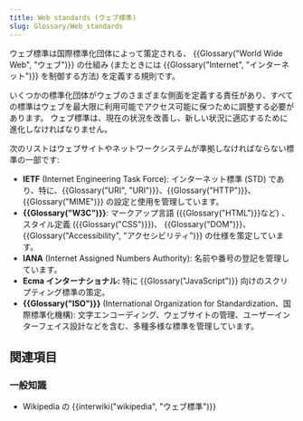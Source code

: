 ```yaml
---
title: Web standards (ウェブ標準)
slug: Glossary/Web_standards
---
```

ウェブ標準は国際標準化団体によって策定される、 {{Glossary("World Wide Web", "ウェブ")}} の仕組み (またときには {{Glossary("Internet", "インターネット")}} を制御する方法) を定義する規則です。

いくつかの標準化団体がウェブのさまざまな側面を定義する責任があり、すべての標準はウェブを最大限に利用可能でアクセス可能に保つために調整する必要があります。
ウェブ標準は、現在の状況を改善し、新しい状況に適応するために進化しなければなりません。

次のリストはウェブサイトやネットワークシステムが準拠しなければならない標準の一部です:

- **IETF** (Internet Engineering Task Force): インターネット標準 (STD) であり、特に、{{Glossary("URI", "URI")}}、{{Glossary("HTTP")}}、{{Glossary("MIME")}} の設定と使用を管理しています。
- **{{Glossary("W3C")}}**: マークアップ言語 ({{Glossary("HTML")}}など) 、スタイル定義 ({{Glossary("CSS")}})、 {{Glossary("DOM")}}、{{Glossary("Accessibility", "アクセシビリティ")}} の仕様を策定しています。
- **IANA** (Internet Assigned Numbers Authority): 名前や番号の登記を管理しています。
- **Ecma インターナショナル:** 特に {{Glossary("JavaScript")}} 向けのスクリプティング標準の策定。
- **{{Glossary("ISO")}}** (International Organization for Standardization、国際標準化機構): 文字エンコーディング、ウェブサイトの管理、ユーザーインターフェイス設計などを含む、多種多様な標準を管理しています。

## 関連項目

### 一般知識

- Wikipedia の {{interwiki("wikipedia", "ウェブ標準")}}
